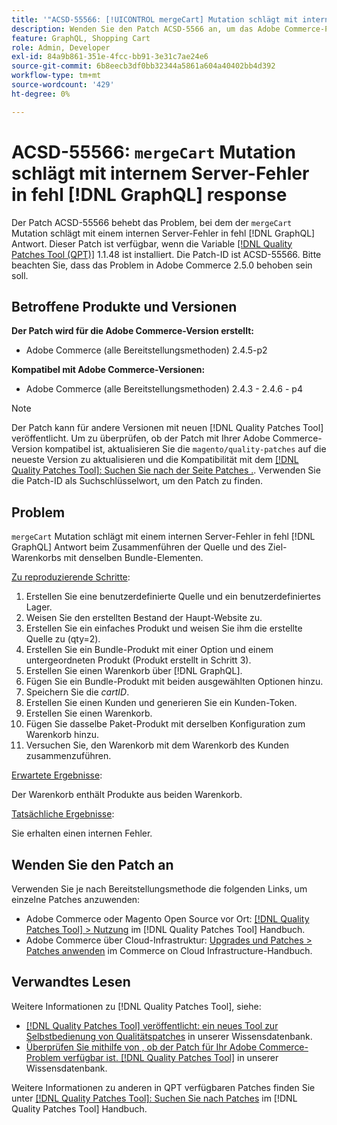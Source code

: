 ```yaml
---
title: '"ACSD-55566: [!UICONTROL mergeCart] Mutation schlägt mit internem Server-Fehler in fehl [!DNL GraphQL] response'''
description: Wenden Sie den Patch ACSD-5566 an, um das Adobe Commerce-Problem zu beheben, bei dem die Mutation "mergeCart"mit einem internen Serverfehler in [!DNL GraphQL] Antwort beim Zusammenführen der Quelle und des Ziel-Warenkorbs mit denselben Bundle-Elementen.
feature: GraphQL, Shopping Cart
role: Admin, Developer
exl-id: 84a9b861-351e-4fcc-bb91-3e31c7ae24e6
source-git-commit: 6b8eecb3df0bb32344a5861a604a40402bb4d392
workflow-type: tm+mt
source-wordcount: '429'
ht-degree: 0%

---
```


# ACSD-55566: `mergeCart` Mutation schlägt mit internem Server-Fehler in fehl [!DNL GraphQL] response

Der Patch ACSD-55566 behebt das Problem, bei dem der `mergeCart` Mutation schlägt mit einem internen Server-Fehler in fehl [!DNL GraphQL] Antwort. Dieser Patch ist verfügbar, wenn die Variable [[!DNL Quality Patches Tool (QPT)]](/help/announcements/adobe-commerce-announcements/magento-quality-patches-released-new-tool-to-self-serve-quality-patches.md) 1.1.48 ist installiert. Die Patch-ID ist ACSD-55566. Bitte beachten Sie, dass das Problem in Adobe Commerce 2.5.0 behoben sein soll.

## Betroffene Produkte und Versionen

**Der Patch wird für die Adobe Commerce-Version erstellt:**

* Adobe Commerce (alle Bereitstellungsmethoden) 2.4.5-p2

**Kompatibel mit Adobe Commerce-Versionen:**

* Adobe Commerce (alle Bereitstellungsmethoden) 2.4.3 - 2.4.6 - p4

>[!NOTE]
>
>Der Patch kann für andere Versionen mit neuen [!DNL Quality Patches Tool] veröffentlicht. Um zu überprüfen, ob der Patch mit Ihrer Adobe Commerce-Version kompatibel ist, aktualisieren Sie die `magento/quality-patches` auf die neueste Version zu aktualisieren und die Kompatibilität mit dem [[!DNL Quality Patches Tool]: Suchen Sie nach der Seite Patches .](https://experienceleague.adobe.com/tools/commerce-quality-patches/index.html). Verwenden Sie die Patch-ID als Suchschlüsselwort, um den Patch zu finden.

## Problem

`mergeCart` Mutation schlägt mit einem internen Server-Fehler in fehl [!DNL GraphQL] Antwort beim Zusammenführen der Quelle und des Ziel-Warenkorbs mit denselben Bundle-Elementen.

<u>Zu reproduzierende Schritte</u>:

1. Erstellen Sie eine benutzerdefinierte Quelle und ein benutzerdefiniertes Lager.
1. Weisen Sie den erstellten Bestand der Haupt-Website zu.
1. Erstellen Sie ein einfaches Produkt und weisen Sie ihm die erstellte Quelle zu (qty=2).
1. Erstellen Sie ein Bundle-Produkt mit einer Option und einem untergeordneten Produkt (Produkt erstellt in Schritt 3).
1. Erstellen Sie einen Warenkorb über [!DNL GraphQL].
1. Fügen Sie ein Bundle-Produkt mit beiden ausgewählten Optionen hinzu.
1. Speichern Sie die *cartID*.
1. Erstellen Sie einen Kunden und generieren Sie ein Kunden-Token.
1. Erstellen Sie einen Warenkorb.
1. Fügen Sie dasselbe Paket-Produkt mit derselben Konfiguration zum Warenkorb hinzu.
1. Versuchen Sie, den Warenkorb mit dem Warenkorb des Kunden zusammenzuführen.

<u>Erwartete Ergebnisse</u>:

Der Warenkorb enthält Produkte aus beiden Warenkorb.

<u>Tatsächliche Ergebnisse</u>:

Sie erhalten einen internen Fehler.

## Wenden Sie den Patch an

Verwenden Sie je nach Bereitstellungsmethode die folgenden Links, um einzelne Patches anzuwenden:

* Adobe Commerce oder Magento Open Source vor Ort: [[!DNL Quality Patches Tool] > Nutzung](https://experienceleague.adobe.com/docs/commerce-operations/tools/quality-patches-tool/usage.html) im [!DNL Quality Patches Tool] Handbuch.
* Adobe Commerce über Cloud-Infrastruktur: [Upgrades und Patches > Patches anwenden](https://experienceleague.adobe.com/docs/commerce-cloud-service/user-guide/develop/upgrade/apply-patches.html) im Commerce on Cloud Infrastructure-Handbuch.

## Verwandtes Lesen

Weitere Informationen zu [!DNL Quality Patches Tool], siehe:

* [[!DNL Quality Patches Tool] veröffentlicht: ein neues Tool zur Selbstbedienung von Qualitätspatches](/help/announcements/adobe-commerce-announcements/magento-quality-patches-released-new-tool-to-self-serve-quality-patches.md) in unserer Wissensdatenbank.
* [Überprüfen Sie mithilfe von , ob der Patch für Ihr Adobe Commerce-Problem verfügbar ist. [!DNL Quality Patches Tool]](/help/support-tools/patches-available-in-qpt-tool/check-patch-for-magento-issue-with-magento-quality-patches.md) in unserer Wissensdatenbank.

Weitere Informationen zu anderen in QPT verfügbaren Patches finden Sie unter [[!DNL Quality Patches Tool]: Suchen Sie nach Patches](https://experienceleague.adobe.com/tools/commerce-quality-patches/index.html) im [!DNL Quality Patches Tool] Handbuch.
